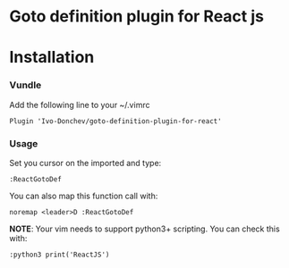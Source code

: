 # Goto definition plugin for React js

# Installation

### Vundle

Add the following line to your ~/.vimrc
```
Plugin 'Ivo-Donchev/goto-definition-plugin-for-react'
```

### Usage

Set you cursor on the imported and type:

```
:ReactGotoDef
```

You can also map this function call with:

```
noremap <leader>D :ReactGotoDef 
```

**NOTE**: Your vim needs to support python3+ scripting. You can check this with:

```
:python3 print('ReactJS')
```
